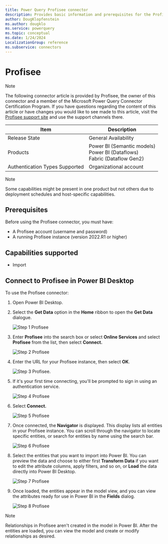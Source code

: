 ```yaml
---
title: Power Query Profisee connector
description: Provides basic information and prerequisites for the Profisee connector, descriptions of the optional input parameters, and discusses limitations and issues you might encounter.
author: DougKlopfenstein
ms.author: dougklo
ms.service: powerquery
ms.topic: conceptual
ms.date: 1/24/2024
LocalizationGroup: reference
ms.subservice: connectors
---
```


# Profisee

> [!NOTE]
>The following connector article is provided by Profisee, the owner of this connector and a member of the Microsoft Power Query Connector Certification Program. If you have questions regarding the content of this article or have changes you would like to see made to this article, visit the [Profisee support site](https://support.profisee.com/aspx/ProfiseeCustomerHome) and use the support channels there.

| Item | Description |
| ---- | ----------- |
| Release State | General Availability |
| Products | Power BI (Semantic models)<br>Power BI (Dataflows)<br/>Fabric (Dataflow Gen2) |
| Authentication Types Supported | Organizational account |

> [!NOTE]
>Some capabilities might be present in one product but not others due to deployment schedules and host-specific capabilities.

## Prerequisites

Before using the Profisee connector, you must have:

* A Profisee account (username and password)
* A running Profisee instance (version 2022.R1 or higher)

## Capabilities supported

* Import

## Connect to Profisee in Power BI Desktop

To use the Profisee connector:

1. Open Power BI Desktop.

2. Select the **Get Data** option in the **Home** ribbon to open the **Get Data** dialogue.

   ![Step 1 Profisee](media/profisee/pconnector1.png)

3. Enter **Profisee** into the search box or select **Online Services** and select **Profisee** from the list, then select **Connect.**

   ![Step 2 Profisee](media/profisee/pconnector2.png)

4. Enter the URL for your Profisee instance, then select **OK**.

   ![Step 3 Profisee](media/profisee/pconnector3.png). 

5. If it's your first time connecting, you'll be prompted to sign in using an authentication service.

   ![Step 4 Profisee](media/profisee/pconnector4.png)

6. Select **Connect.**

   ![Step 5 Profisee](media/profisee/pconnector5.png)

7. Once connected, the **Navigator** is displayed. This display lists all entities in your Profisee instance. You can scroll through the navigator to locate specific entities, or search for entities by name using the search bar.

   ![Step 6 Profisee](media/profisee/pconnector6.png)

8. Select the entities that you want to import into Power BI. You can preview the data and choose to either first **Transform Data** if you want to edit the attribute columns, apply filters, and so on, or **Load** the data directly into Power BI Desktop.

   ![Step 7 Profisee](media/profisee/pconnector7.png)

9. Once loaded, the entities appear in the model view, and you can view the attributes ready for use in Power BI in the **Fields** dialog.

   ![Step 8 Profisee](media/profisee/pconnector8.png)

> [!NOTE]
 >Relationships in Profisee aren't created in the model in Power BI. After the entities are loaded, you can view the model and create or modify relationships as desired.
